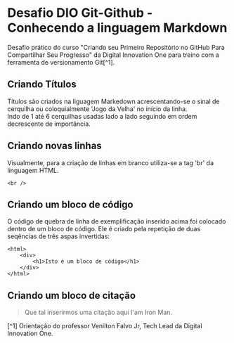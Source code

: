 # Desafio DIO Git-Github - Conhecendo a linguagem Markdown

Desafio prático do curso "Criando seu Primeiro Repositório no GitHub Para Compartilhar Seu Progresso" da Digital Innovation One para treino com a ferramenta de versionamento Git[^1]. 

## Criando Títulos

Títulos são criados na liguagem Markedown acrescentando-se o sinal de cerquilha ou coloquialmente 'Jogo da Velha' no início da linha.  
Indo de 1 até 6 cerquilhas usadas lado a lado seguindo em ordem decrescente de importância.

## Criando novas linhas

Visualmente, para a criação de linhas em branco utiliza-se a tag 'br' da linguagem HTML.

```
<br />
```

## Criando um bloco de código

O código de quebra de linha de exemplificação inserido acima foi colocado dentro de um bloco de código.
Ele é criado pela repetição de duas seqências de três aspas invertidas: 

```
<html>
	<div>
		<h1>Isto é um bloco de código</h1>
	</div>
</html> 
```

## Criando um bloco de citação

> Que tal inserirmos uma citação aqui
> I'am Iron Man.





[^1] Orientação do professor Venilton Falvo Jr, Tech Lead da Digital Innovation One.














